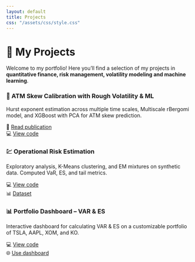 ```yaml
---
layout: default
title: Projects
css: "/assets/css/style.css"
---
```


# 🚀 My Projects

Welcome to my portfolio! Here you’ll find a selection of my projects in **quantitative finance, risk management, volatility modeling and machine learning**.

<div class="projects-grid">

<div class="project-card">
<h3>🧠 ATM Skew Calibration with Rough Volatility & ML</h3>
<p>Hurst exponent estimation across multiple time scales, Multiscale rBergomi model, and XGBoost with PCA for ATM skew prediction.</p>
📄 <a href="https://papers.ssrn.com/sol3/papers.cfm?abstract_id=5369191">Read publication</a><br>
💻 <a href="https://github.com/yukigiusy/My-researches/blob/main/Thesis.ipynb">View code</a>
</div>

<div class="project-card">
<h3>💹 Operational Risk Estimation</h3>
<p>Exploratory analysis, K-Means clustering, and EM mixtures on synthetic data. Computed VaR, ES, and tail metrics.</p>
💻 <a href="https://github.com/yukigiusy/My-researches/blob/main/Operational_risk_estimation.ipynb">View code</a><br>
📊 <a href="https://github.com/yukigiusy/My-researches/blob/main/operational_risk_full.csv">Dataset</a>
</div>

<div class="project-card">
<h3>📊 Portfolio Dashboard – VAR & ES</h3>
<p>Interactive dashboard for calculating VAR & ES on a customizable portfolio of TSLA, AAPL, XOM, and KO.</p>
💻 <a href="https://github.com/yukigiusy/Dashboards/blob/main/VAR_and_ES_dashboard%20(1).ipynb">View code</a><br>
🌐 <a href="https://518279d1c2d8.ngrok-free.app/">Use dashboard</a>
</div>

<!-- Aggiungi le altre card nello stesso formato -->

</div>
